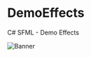 # DemoEffects
C# SFML - Demo Effects

![Banner](https://github.com/xSillusx/DemoEffects/blob/master/DemoEffects/screenshots/screen1.PNG)
